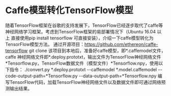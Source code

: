 # Caffe模型转化TensorFlow模型
随着TensorFlow框架在谷歌的支持发展下，TensorFlow已经逐步取代了caffe等神经网络学习框架。考虑到TensorFlow框架的易部署情况下（Ubuntu 16.04 以上 直接使用pip install tensorflow 可直接安装），介绍一下caffe模型转化为TensorFlow模型方法。
通过开源项目：https://github.com/ethereon/caffe-tensorflow
git clone 该项目到本地后，准备好caffe模型，即*.caffemodel文件，caffe 神经网络文件即*.deploy.prototxt，输出文件为TensorFlow神经网络文件*Tensorflow.py，TensorFlow数据文件（模型文件）*Tensorflow.npy，使用以下指令：
./convert.py *.deploy.prototxt --caffemodel *.model.caffemodel --code-output-path=*Tensorflow.py --data-output-path=*Tensorflow.npy
    编写TensorFlow代码，加载TensorFlow神经网络文件以及数据文件即可通过网络预测输出结果。